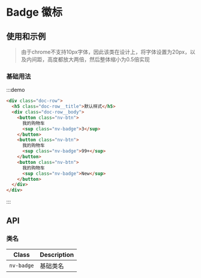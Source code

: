 # Badge 徽标

## 使用和示例

> 由于chrome不支持10px字体，因此该类在设计上，将字体设置为20px，以及内间距，高度都放大两倍，然后整体缩小为0.5倍实现

### 基础用法
:::demo
```html
<div class="doc-row">
  <h5 class="doc-row__title">默认样式</h5>
  <div class="doc-row__body">
    <button class="nv-btn">
      我的购物车
      <sup class="nv-badge">3</sup>
    </button> 
    <button class="nv-btn">
      我的购物车
      <sup class="nv-badge">99+</sup>
    </button> 
    <button class="nv-btn">
      我的购物车
      <sup class="nv-badge">New</sup>
    </button>  
  </div>
</div>
```
:::

## API
### 类名

| Class  |  Description  |
|---|---|
| `nv-badge`  | 基础类名  |
